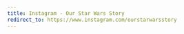 ```yaml
---
title: Instagram - Our Star Wars Story
redirect_to: https://www.instagram.com/ourstarwarsstory
---
```

